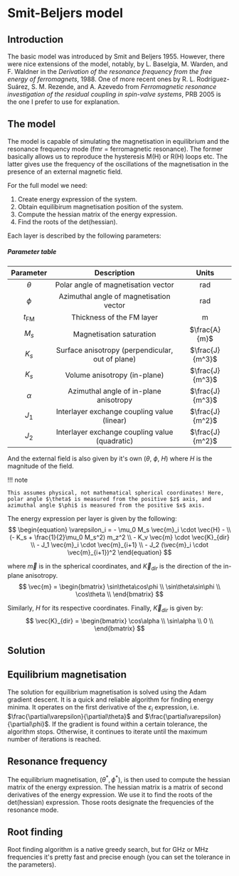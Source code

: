 # Smit-Beljers model

## Introduction
The basic model was introduced by Smit and Beljers 1955. However, there were nice extensions of the model, notably, by L. Baselgia, M. Warden, and F. Waldner in the *Derivation of the resonance frequency from the free energy of ferromagnets*, 1988. One of more recent ones by R. L. Rodríguez-Suárez, S. M. Rezende, and A. Azevedo from *Ferromagnetic resonance investigation of the residual coupling in spin-valve systems*, PRB 2005 is the one I prefer to use for explanation.

## The model
The model is capable of simulating the magnetisation in equilibrium and the resonance frequency mode (fmr = ferromagnetic resonance). The former basically allows us to reproduce the hysteresis M(H) or R(H) loops etc. The latter gives use the frequency of the oscillations of the magnetisation in the presence of an external magnetic field. 

For the full model we need:

1. Create energy expression of the system.
2. Obtain equilibirum magnetisation position of the system. 
3. Compute the hessian matrix of the energy expression.
4. Find the roots of the det(hessian). 

Each layer is described by the following parameters:
##### Parameter table
|    Parameter    |                   Description                    |      Units      |
| :-------------: | :----------------------------------------------: | :-------------: |
|    $\theta$     |       Polar angle of magnetisation vector        |       rad       |
|     $\phi$      |     Azimuthal angle of magnetisation vector      |       rad       |
| $t_\textrm{FM}$ |            Thickness of the FM layer             |        m        |
|      $M_s$      |             Magnetisation saturation             |  $\frac{A}{m}$  |
|      $K_s$      | Surface anisotropy (perpendicular, out of plane) | $\frac{J}{m^3}$ |
|      $K_s$      |          Volume anisotropy  (in-plane)           | $\frac{J}{m^3}$ |
|    $\alpha$     |      Azimuthal angle of in-plane anisotropy      | $\frac{J}{m^3}$ |
|      $J_1$      |   Interlayer exchange coupling value (linear)    | $\frac{J}{m^2}$ |
|      $J_2$      |  Interlayer exchange coupling value (quadratic)  | $\frac{J}{m^2}$ |

And the external field is also given by it's own ($\theta$, $\phi$, $H$) where $H$ is the magnitude of the field.

!!! note

    This assumes physical, not mathematical spherical coordinates! Here, polar angle $\theta$ is measured from the positive $z$ axis, and azimuthal angle $\phi$ is measured from the positive $x$ axis.

The energy expression per layer is given by the following:
$$
\begin{equation}
\varepsilon_i = - \mu_0 M_s \vec{m}_i \cdot \vec{H} - \\
                    (- K_s + \frac{1}{2}\mu_0 M_s^2) m_z^2 \\
                    - K_v \vec{m} \cdot \vec{K}_{dir} \\ 
                    - J_1 \vec{m}_i \cdot \vec{m}_{i+1} \\
                    - J_2 (\vec{m}_i \cdot \vec{m}_{i+1})^2
\end{equation}
$$

where $\vec{m}$ is in the spherical coordinates, and $\vec{K}_{dir}$ is the direction of the in-plane anisotropy.
$$
\vec{m} = \begin{bmatrix}
	\sin\theta\cos\phi \\ 
	\sin\theta\sin\phi \\
	\cos\theta          \\
\end{bmatrix}
$$

Similarly, $H$ for its respective coordinates.
Finally, $\vec{K}_{dir}$ is given by:
$$
\vec{K}_{dir} = \begin{bmatrix}
    \cos\alpha \\ 
    \sin\alpha \\
    0          \\
\end{bmatrix}
$$

## Solution

## Equilibrium magnetisation
The solution for equilibrium magnetisation is solved using the Adam gradient descent. It is a quick and reliable algorithm for finding energy minima. It operates on the first derivative of the $\varepsilon_i$ expression, i.e. $\frac{\partial\varepsilon}{\partial\theta}$ and $\frac{\partial\varepsilon}{\partial\phi}$. If the gradient is found within a certain tolerance, the algorithm stops. Otherwise, it continues to iterate until the maximum number of iterations is reached.

## Resonance frequency
The equilibrium magnetisation, $(\theta^*, \phi^*)$, is then used to compute the hessian matrix of the energy expression. The hessian matrix is a matrix of second derivatives of the energy expression. We use it to find the roots of the det(hessian) expression. Those roots designate the frequencies of the resonance mode. 

## Root finding
Root finding algorithm is a native greedy search, but for GHz or MHz frequencies it's pretty fast and precise enough (you can set the tolerance in the parameters).